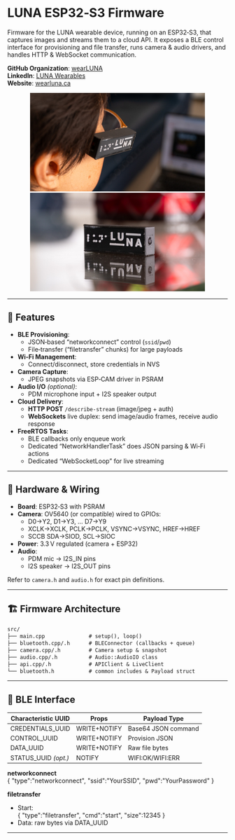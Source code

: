 # LUNA ESP32‑S3 Firmware

Firmware for the LUNA wearable device, running on an ESP32‑S3, that captures images and streams them to a cloud API. It exposes a BLE control interface for provisioning and file transfer, runs camera & audio drivers, and handles HTTP & WebSocket communication.

**GitHub Organization**: [wearLUNA](https://github.com/wearLUNA)  
**LinkedIn**: [LUNA Wearables](https://www.linkedin.com/company/lunawearables/)  
**Website**: [wearluna.ca](https://www.wearluna.ca/)

<p align="center">
  <img src="luna_device.jpg" alt="LUNA Wearable Device" width="400"/>
  <img src="lunaontable.jpg" alt="LUNA Wearable Device" width="400"/>
</p>

---

## 🚀 Features

- **BLE Provisioning**:  
    - JSON‑based “networkconnect” control (`ssid`/`pwd`)  
    - File‑transfer (“filetransfer” chunks) for large payloads  
- **Wi‑Fi Management**:  
    - Connect/disconnect, store credentials in NVS  
- **Camera Capture**:  
    - JPEG snapshots via ESP‑CAM driver in PSRAM  
- **Audio I/O** *(optional)*:  
    - PDM microphone input + I2S speaker output  
- **Cloud Delivery**:  
    - **HTTP POST** `/describe-stream` (image/jpeg + auth)  
    - **WebSockets** live duplex: send image/audio frames, receive audio response  
- **FreeRTOS Tasks**:  
    - BLE callbacks only enqueue work  
    - Dedicated “NetworkHandlerTask” does JSON parsing & Wi‑Fi actions  
    - Dedicated “WebSocketLoop” for live streaming  

---

## 🔧 Hardware & Wiring

- **Board**: ESP32‑S3 with PSRAM  
- **Camera**: OV5640 (or compatible) wired to GPIOs:  
    - D0→Y2, D1→Y3, … D7→Y9  
    - XCLK→XCLK, PCLK→PCLK, VSYNC→VSYNC, HREF→HREF  
    - SCCB SDA→SIOD, SCL→SIOC  
- **Power**: 3.3 V regulated (camera + ESP32)  
- **Audio**:  
    - PDM mic → I2S_IN pins  
    - I2S speaker → I2S_OUT pins  

Refer to `camera.h` and `audio.h` for exact pin definitions.

---

## 🏗️ Firmware Architecture

    src/
    ├── main.cpp              # setup(), loop()
    ├── bluetooth.cpp/.h      # BLEConnector (callbacks + queue)
    ├── camera.cpp/.h         # Camera setup & snapshot
    ├── audio.cpp/.h          # Audio::AudioIO class
    ├── api.cpp/.h            # APIClient & LiveClient
    └── bluetooth.h           # common includes & Payload struct

---

## 🤝 BLE Interface

| Characteristic UUID     | Props        | Payload Type        |
|-------------------------|--------------|---------------------|
| CREDENTIALS_UUID        | WRITE+NOTIFY | Base64 JSON command |
| CONTROL_UUID            | WRITE+NOTIFY | Provision JSON      |
| DATA_UUID               | WRITE+NOTIFY | Raw file bytes      |
| STATUS_UUID *(opt.)*    | NOTIFY       | WIFI:OK/WIFI:ERR    |

**networkconnect**  
    { "type":"networkconnect", "ssid":"YourSSID", "pwd":"YourPassword" }

**filetransfer**  
- Start:  
      { "type":"filetransfer", "cmd":"start", "size":12345 }  
- Data: raw bytes via DATA_UUID

---


